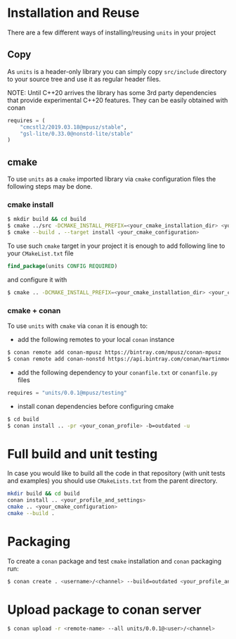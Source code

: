 # Installation and Reuse

There are a few different ways of installing/reusing `units` in your project 

## Copy

As `units` is a header-only library you can simply copy `src/include` directory to
your source tree and use it as regular header files.

NOTE: Until C++20 arrives the library has some 3rd party dependencies that provide
experimental C++20 features. They can be easily obtained with conan

```python
requires = (
    "cmcstl2/2019.03.18@mpusz/stable",
    "gsl-lite/0.33.0@nonstd-lite/stable"
)
```

## cmake

To use `units` as a `cmake` imported library via `cmake` configuration files the following
steps may be done.

### cmake install

```bash
$ mkdir build && cd build
$ cmake ../src -DCMAKE_INSTALL_PREFIX=<your_cmake_installation_dir> <your_cmake_configuration>
$ cmake --build . --target install <your_cmake_configuration>
```

To use such `cmake` target in your project it is enough to add following line to your
`CMakeList.txt` file

```cmake
find_package(units CONFIG REQUIRED)
```

and configure it with

```bash
$ cmake .. -DCMAKE_INSTALL_PREFIX=<your_cmake_installation_dir> <your_cmake_configuration>
```

### cmake + conan

To use `units` with `cmake` via `conan` it is enough to:
- add the following remotes to your local `conan` instance

```bash
$ conan remote add conan-mpusz https://bintray.com/mpusz/conan-mpusz
$ conan remote add conan-nonstd https://api.bintray.com/conan/martinmoene/nonstd-lite
```

- add the following dependency to your `conanfile.txt` or `conanfile.py` files

```python
requires = "units/0.0.1@mpusz/testing"
```

- install conan dependencies before configuring cmake

```bash
$ cd build
$ conan install .. -pr <your_conan_profile> -b=outdated -u
```


# Full build and unit testing

In case you would like to build all the code in that repository (with unit tests and examples)
you should use `CMakeLists.txt` from the parent directory. 

```bash
mkdir build && cd build
conan install .. <your_profile_and_settings>
cmake .. <your_cmake_configuration>
cmake --build .
```


# Packaging

To create a `conan` package and test `cmake` installation and `conan` packaging run:  

```bash
$ conan create . <username>/<channel> --build=outdated <your_profile_and_settings>
```


# Upload package to conan server

```bash
$ conan upload -r <remote-name> --all units/0.0.1@<user>/<channel>
```
